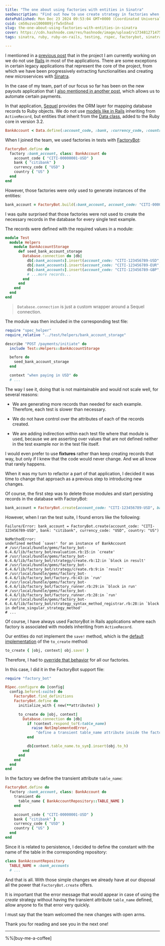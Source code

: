 ```yaml
---
title: "The one about using factories with entities in Sinatra"
seoDescription: "Find out how to use create strategy in factories when your Ruby objects do not implement save! method"
datePublished: Mon Dec 23 2024 09:53:04 GMT+0000 (Coordinated Universal Time)
cuid: cm50uzvo1000809jrfw5n5hxd
slug: the-one-about-using-factories-with-entities-in-sinatra
cover: https://cdn.hashnode.com/res/hashnode/image/upload/v1734812714751/a2e4b95b-09b5-4e3e-b915-9a523cc9b668.png
tags: sinatra, ruby, ruby-on-rails, testing, rspec, factorybot, sinatrarb

---
```


I mentioned in a [previous post](https://blog.davidmp.es/the-one-about-how-things-work-in-an-american-fintech) that in the project I am currently working on we do not use [Rails](https://rubyonrails.org/) in most of the applications. There are some exceptions in certain legacy applications that represent the core of the project, from which we have been progressively extracting functionalities and creating new microservices with [Sinatra](https://sinatrarb.com/).

In the case of my team, part of our focus so far has been on the new payouts application that I [also mentioned in another post](https://blog.davidmp.es/the-one-about-linting-in-a-legacy-ruby-project), which allows us to automate certain payments.

In that application, [Sequel](https://sequel.jeremyevans.net/) provides the ORM layer for mapping database records to Ruby objects. We do not use [models like in Rails](https://guides.rubyonrails.org/active_record_basics.html) inheriting from `ActiveRecord`, but entities that inherit from the [Data class](https://docs.ruby-lang.org/en/3.2/Data.html), added to the Ruby core in version 3.2.

```ruby
BankAccount < Data.define(:account_code, :bank, :currency_code, :country)
```

When I joined the team, we used factories in tests with [FactoryBot](https://github.com/thoughtbot/factory_bot):

```ruby
FactoryBot.define do
  factory :bank_account, class: BankAccount do
    account_code { "CITI-00000001-USD" }
    bank { "citibank" }
    currency_code { "USD" }
    country { "US" }
  end
end
```

However, those factories were only used to generate instances of the entities:

```ruby
bank_account = FactoryBot.build(:bank_account, account_code: "CITI-00000001-EUR", currency_code: "EUR", country: "ES")
```

I was quite surprised that those factories were not used to create the necessary records in the database for every single test example.

The records were defined with the required values in a module:

```ruby
module Test
  module Helpers
    module BankAccountStorage
      def seed_bank_account_storage
        Database.connection do |db|
          db[:bank_accounts].insert(account_code: "CITI-123456789-USD", bank: "citibank", currency_code: "USD", country: "US")
          db[:bank_accounts].insert(account_code: "CITI-123456789-EUR", bank: "citibank", currency_code: "EUR", country: "ES")
          db[:bank_accounts].insert(account_code: "CITI-123456789-GBP", bank: "citibank", currency_code: "GBP", country: "GB")
          # ...more records...
        end
      end
    end
  end
end
```

> `Database.connection` is just a custom wrapper around a Sequel connection.

The module was then included in the corresponding test file:

```ruby
require "spec_helper"
require_relative "../test/helpers/bank_account_storage"

describe "POST /payments/initiate" do
  include Test::Helpers::BankAccountStorage

  before do
    seed_bank_account_storage
  end

  context "when paying in USD" do
  # ...
```

The way I see it, doing that is not maintainable and would not scale well, for several reasons:

* We are generating more records than needed for each example. Therefore, each test is slower than necessary.
    
* We do not have control over the attributes of each of the records created.
    
* We are adding indirection within each test file where that module is used, because we are asserting over values that are not defined neither in the test example nor in the test file itself.
    

I would even prefer to use **fixtures** rather than keep creating records that way, but only if I knew that the code would never change. And we all know that rarely happens.

When it was my turn to refactor a part of that application, I decided it was time to change that approach as a previous step to introducing new changes.

Of course, the first step was to delete those modules and start persisting records in the database with FactoryBot:

```ruby
bank_account = FactoryBot.create(account_code: "CITI-123456789-USD", bank: "citibank", currency_code: "USD", country: "US")
```

However, when I ran the test suite, I found errors like the following:

```plaintext
Failure/Error: bank_account = FactoryBot.create(account_code: "CITI-123456789-USD", bank: "citibank", currency_code: "USD", country: "US")

NoMethodError:
undefined method `save!' for an instance of BankAccount
# /usr/local/bundle/gems/factory_bot-6.4.6/lib/factory_bot/evaluation.rb:15:in `create'
# /usr/local/bundle/gems/factory_bot-6.4.6/lib/factory_bot/strategy/create.rb:12:in `block in result'
# /usr/local/bundle/gems/factory_bot-6.4.6/lib/factory_bot/strategy/create.rb:9:in `result'
# /usr/local/bundle/gems/factory_bot-6.4.6/lib/factory_bot/factory.rb:43:in `run'
# /usr/local/bundle/gems/factory_bot-6.4.6/lib/factory_bot/factory_runner.rb:29:in `block in run'
# /usr/local/bundle/gems/factory_bot-6.4.6/lib/factory_bot/factory_runner.rb:28:in `run'
# /usr/local/bundle/gems/factory_bot-6.4.6/lib/factory_bot/strategy_syntax_method_registrar.rb:28:in `block in define_singular_strategy_method'
# ...
```

Of course, I have always used FactoryBot in Rails applications where each factory is associated with models inheriting from `ActiveRecord`.

Our entities do not implement the `save!` method, which is the [default implementation](https://thoughtbot.github.io/factory_bot/ref/build-and-create.html#to_create) of the `to_create` method:

```ruby
to_create { |obj, context| obj.save! }
```

Therefore, I had to [override that behavior](https://github.com/thoughtbot/factory_bot/blob/main/GETTING_STARTED.md#custom-methods-to-persist-objects) for all our factories.

In this case, I did it in the FactoryBot support file:

```ruby
require "factory_bot"

RSpec.configure do |config|
  config.before(:suite) do
    FactoryBot.find_definitions
    FactoryBot.define do
      initialize_with { new(**attributes) }

      to_create do |obj, context|
        Database.connection do |db|
          if !context.respond_to?(:table_name)
            raise NotImplementedError,
              "define a transient table_name attribute inside the factory with the name of the database table"
          end

          db[context.table_name.to_sym].insert(obj.to_h)
        end
      end
    end
  end
end
```

In the factory we define the transient attribute `table_name`:

```ruby
FactoryBot.define do
  factory :bank_account, class: BankAccount do
    transient do
      table_name { BankAccountRepository::TABLE_NAME }
    end

    account_code { "CITI-00000001-USD" }
    bank { "citibank" }
    currency_code { "USD" }
    country { "US" }
  end
end
```

Since it is related to persistence, I decided to define the constant with the name of the table in the corresponding repository:

```ruby
class BankAccountRepository
  TABLE_NAME = :bank_accounts
  # ...
```

And that is all. With those simple changes we already have at our disposal all the power that `FactoryBot.create` offers.

It is important that the error message that would appear in case of using the *create* strategy without having the transient attribute `table_name` defined, allow anyone to fix that error very quickly.

I must say that the team welcomed the new changes with open arms.

Thank you for reading and see you in the next one!

---

%%[buy-me-a-coffee]